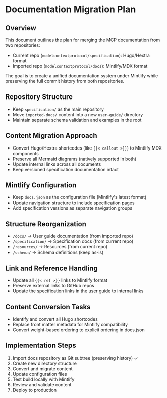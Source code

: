 # Documentation Migration Plan

## Overview
This document outlines the plan for merging the MCP documentation from two repositories:
- Current repo (`modelcontextprotocol/specification`): Hugo/Hextra format
- Imported repo (`modelcontextprotocol/docs`): Mintlify/MDX format

The goal is to create a unified documentation system under Mintlify while preserving the full commit history from both repositories.

## Repository Structure
- Keep `specification/` as the main repository
- Move `imported-docs/` content into a new `user-guide/` directory
- Maintain separate schema validation and examples in the root

## Content Migration Approach
- Convert Hugo/Hextra shortcodes (like `{{< callout >}}`) to Mintlify MDX components
- Preserve all Mermaid diagrams (natively supported in both)
- Update internal links across all documents
- Keep versioned specification documentation intact

## Mintlify Configuration
- Keep `docs.json` as the configuration file (Mintlify's latest format)
- Update navigation structure to include specification pages
- Add specification versions as separate navigation groups

## Structure Reorganization
- `/docs/` → User guide documentation (from imported repo)
- `/specification/` → Specification docs (from current repo)
- `/resources/` → Resources (from current repo)
- `/schema/` → Schema definitions (keep as-is)

## Link and Reference Handling
- Update all `{{< ref >}}` links to Mintlify format
- Preserve external links to GitHub repos
- Update the specification links in the user guide to internal links

## Content Conversion Tasks
- Identify and convert all Hugo shortcodes
- Replace front matter metadata for Mintlify compatibility
- Convert weight-based ordering to explicit ordering in docs.json

## Implementation Steps
1. Import docs repository as Git subtree (preserving history) ✓
2. Create new directory structure
3. Convert and migrate content
4. Update configuration files
5. Test build locally with Mintlify
6. Review and validate content
7. Deploy to production